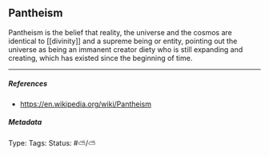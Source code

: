 ## Pantheism  # 

Pantheism is the belief that reality, the universe and the cosmos are identical to [[divinity]] and a supreme being or entity, pointing out the universe as being an immanent creator diety who is still expanding and creating, which has existed since the beginning of time.

___

##### References

- https://en.wikipedia.org/wiki/Pantheism

##### Metadata

Type: 
Tags:
Status: #⛅️/⛅️
